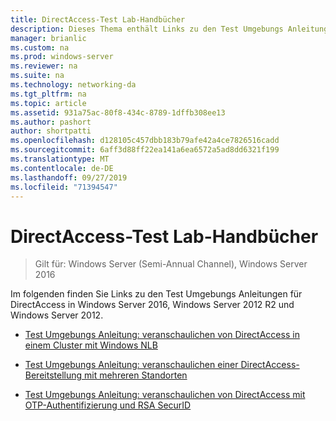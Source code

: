 ```yaml
---
title: DirectAccess-Test Lab-Handbücher
description: Dieses Thema enthält Links zu den Test Umgebungs Anleitungen für DirectAccess in Windows Server 2016.
manager: brianlic
ms.custom: na
ms.prod: windows-server
ms.reviewer: na
ms.suite: na
ms.technology: networking-da
ms.tgt_pltfrm: na
ms.topic: article
ms.assetid: 931a75ac-80f8-434c-8789-1dffb308ee13
ms.author: pashort
author: shortpatti
ms.openlocfilehash: d128105c457dbb183b79afe42a4ce7826516cadd
ms.sourcegitcommit: 6aff3d88ff22ea141a6ea6572a5ad8dd6321f199
ms.translationtype: MT
ms.contentlocale: de-DE
ms.lasthandoff: 09/27/2019
ms.locfileid: "71394547"
---
```

# <a name="directaccess-test-lab-guides"></a>DirectAccess-Test Lab-Handbücher

>Gilt für: Windows Server (Semi-Annual Channel), Windows Server 2016

Im folgenden finden Sie Links zu den Test Umgebungs Anleitungen für DirectAccess in Windows Server 2016, Windows Server 2012 R2 und Windows Server 2012.

- [Test Umgebungs Anleitung: veranschaulichen von DirectAccess in einem Cluster mit Windows NLB](tlg-cluster-nlb/Test-Lab-Guide-Demonstrate-DirectAccess-in-a-Cluster-with-Windows-NLB.md)

- [Test Umgebungs Anleitung: veranschaulichen einer DirectAccess-Bereitstellung mit mehreren Standorten](tlg-multisite/Test-Lab-Guide-Demonstrate-a-DirectAccess-Multisite-Deployment.md)

- [Test Umgebungs Anleitung: veranschaulichen von DirectAccess mit OTP-Authentifizierung und RSA SecurID](tlg-otp-securid/Test-Lab-Guide-Demonstrate-DirectAccess-with-OTP-Authentication-and-RSA-SecurID.md)
